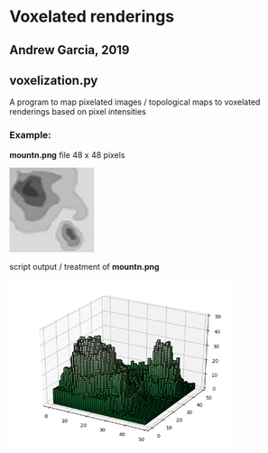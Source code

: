 # Voxelated renderings
## Andrew Garcia, 2019

## voxelization.py

A program to map pixelated images / topological maps
to voxelated renderings based on pixel intensities

### Example:

**mountn.png** file 48 x 48 pixels

<img src="mountn.png" alt="drawing" width="150"/></a>

script output / treatment of **mountn.png**

<img src="output.png" alt="drawing" width="400"/></a>
